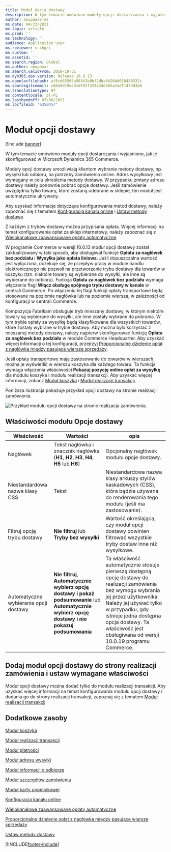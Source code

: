 ```yaml
---
title: Moduł Opcje dostawy
description: W tym temacie omówiono moduły opcji dostarczania i wyjaśniono, jak je skonfigurować w Microsoft Dynamics 365 Commerce.
author: anupamar-ms
ms.date: 04/23/2021
ms.topic: article
ms.prod: ''
ms.technology: ''
audience: Application user
ms.reviewer: v-chgri
ms.custom: ''
ms.assetid: ''
ms.search.region: Global
ms.author: anupamar
ms.search.validFrom: 2019-10-31
ms.dyn365.ops.version: Release 10.0.13
ms.openlocfilehash: af8cd65565a50341b0bf2dba84204d010486532c
ms.sourcegitcommit: c08a9d19eed1df03f32442ddb65a2adf1473d3b6
ms.translationtype: HT
ms.contentlocale: pl-PL
ms.lasthandoff: 07/06/2021
ms.locfileid: "6350457"
---
```

# <a name="delivery-options-module"></a>Moduł opcji dostawy

[!include [banner](includes/banner.md)]

W tym temacie omówiono moduły opcji dostarczania i wyjaśniono, jak je skonfigurować w Microsoft Dynamics 365 Commerce.

Moduły opcji dostawy umożliwiają klientom wybranie metody dostawy, np. wysyłki lub odbioru, na potrzeby zamówienia online. Adres wysyłkowy jest wymagany w celu określenia metody dostawy. W przypadku zmiany adresu dostawy należy ponownie pobrać opcje dostawy. Jeśli zamówienie uwzględnia tylko towary, które zostaną odebrane w sklepie, ten moduł jest automatycznie ukrywany.

Aby uzyskać informacje dotyczące konfigurowania metod dostawy, należy zapoznać się z tematem [Konfiguracja kanału online](channel-setup-online.md) i [Ustaw metody dostawy](/dynamicsax-2012/appuser-itpro/set-up-modes-of-delivery).

Z każdym z trybów dostawy można przypisana opłata. Więcej informacji na temat konfigurowania opłat za sklep internetowy, należy zapoznać się z [Wielokanałowe zaawansowane opłaty automatyczne](omni-auto-charges.md).

W programie Commerce w wersji 10.0.13 moduł opcji dostawy został zaktualizowany w taki sposób, aby obsługiwał funkcje **Opłata za nagłówek bez podziału** i **Wysyłka jako opłata liniowa**. Jeśli dopuszczalna wartość jest wyłączona, oczekuje się, że przepływ pracy w module handlu elektronicznego nie pozwoli na przetworzenie trybu dostawy dla towarów w koszyku (tzn. niektóre towary są wybierane do wysyłki, ale inne są wybierane do odbioru). Funkcja **Opłata za nagłówek bez podziału** wymaga włączenia flagi **Włącz obsługę spójnego trybu dostawy w kanale** w centrali Commerce. Po włączeniu tej flagi funkcji opłaty transportowe będą stosowane na poziomie nagłówka lub na poziomie wiersza, w zależności od konfiguracji w centrali Commerce.

Kompozycja Fabrikam obsługuje tryb mieszany dostawy, w którym niektóre towary są wybierane do wysyłki, ale inne zostały wybrane do pobrania. W tym trybie opłaty za wysyłkę będą klasyfikowane dla wszystkich towarów, które zostały wybrane w trybie dostawy. Aby można było korzystać z mieszanej metody dostawy, należy najpierw skonfigurować funkcję **Opłata za nagłówek bez podziału** w module Commerce Headquarter. Aby uzyskać więcej informacji o tej konfiguracji, przejrzyj [Proporcjonalne dzielenie opłat z nagłówka między pasujące wiersze sprzedaży](pro-rate-charges-matching-lines.md).

Jeśli opłaty transportowe mają zastosowanie do towarów w wierszach, można je wyświetlić w wierszu koszyka dla każdego towaru. Ta funkcja wymaga włączenia właściwości **Pokazuj pozycję online opłat za wysyłkę** dla modułu koszyka i modułu realizacji transakcji. Aby uzyskać więcej informacji, zobacz [Moduł koszyka](add-cart-module.md) i [Moduł realizacji transakcji](add-checkout-module.md).

Poniższa ilustracja pokazuje przykład opcji dostawy na stronie realizacji zamówienia.

![Przykład modułu opcji dostawy na stronie realizacja zamówienia.](./media/ecommerce-deliveryoptions.PNG)

## <a name="delivery-options-module-properties"></a>Właściwości modułu Opcje dostawy

| Właściwość | Wartości | opis |
|----------|--------|-------------|
| Nagłówek | Tekst nagłówka i znacznik nagłówka (**H1**, **H2**, **H3**, **H4**, **H5** lub **H6**) | Opcjonalny nagłówek modułu opcje dostawy. |
| Niestandardowa nazwa klasy CSS | Tekst | Niestandardowa nazwa klasy arkuszy stylów kaskadowych (CSS), która będzie używana do renderowania tego modułu (jeśli ma zastosowanie). |
| Filtruj opcję trybu dostawy | **Nie filtruj** lub **Tryby bez wysyłki** | Wartość określająca, czy moduł opcji dostawy powinien filtrować wszystkie tryby dostaw inne niż wysyłkowe. |
| Automatyczne wybieranie opcji dostawy | **Nie filtruj**, **Automatycznie wybierz opcję dostawy i pokaż podsumowanie** lub **Automatycznie wybierz opcję dostawy i nie pokazuj podsumowania** | Ta właściwość automatycznie stosuje pierwszą dostępną opcję dostawy do realizacji zamówienia bez wymogu wybrania jej przez użytkownika. Należy jej używać tylko w przypadku, gdy istnieje jedna dostępna opcja dostawy. Ta właściwość jest obsługiwana od wersji 10.0.19 programu Commerce. |

## <a name="add-a-delivery-options-module-to-a-checkout-page-and-set-the-required-properties"></a>Dodaj moduł opcji dostawy do strony realizacji zamówienia i ustaw wymagane właściwości

Moduł opcji dostawy można dodać tylko do modułu realizacji transakcji. Aby uzyskać więcej informacji na temat konfigurowania modułu opcji dostawy i dodania go do strony realizacji transakcji, zapoznaj się z tematem [Moduł realizacji transakcji](add-checkout-module.md).

## <a name="additional-resources"></a>Dodatkowe zasoby

[Moduł koszyka](add-cart-module.md)

[Moduł realizacji transakcji](add-checkout-module.md)

[Moduł płatności](payment-module.md)

[Moduł adresu wysyłki](ship-address-module.md)

[Moduł informacji o odbiorze](pickup-info-module.md)

[Moduł szczegółów zamówienia](order-confirmation-module.md)

[Moduł karty upominkowej](add-giftcard.md)

[Konfiguracja kanału online](channel-setup-online.md)

[Wielokanałowe zaawansowane opłaty automatyczne](omni-auto-charges.md)

[Proporcjonalne dzielenie opłat z nagłówka między pasujące wiersze sprzedaży](pro-rate-charges-matching-lines.md)

[Ustaw metody dostawy](/dynamicsax-2012/appuser-itpro/set-up-modes-of-delivery)


[!INCLUDE[footer-include](../includes/footer-banner.md)]
